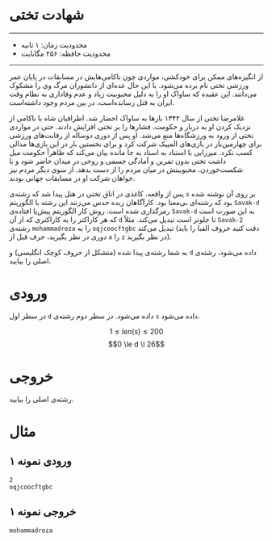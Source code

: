 # شهادت تختی

----------

+ محدودیت زمان: ۱ ثانیه
+ محدودیت حافظه: ۲۵۶ مگابایت

----------
از انگیزه‌های ممکن برای خودکشی، مواردی چون ناکامی‌هایش در مسابقات در پایان عمر ورزشی تختی نام برده می‌شود. با این حال
عده‌ای از دانشوران مرگ وی را مشکوک می‌دانند. این عقیده که ساواک او را به دلیل محبوبیت زیاد و عدم وفاداری به نظام وقت
ایران به قتل رسانده‌است، در بین مردم وجود داشته‌است.

غلامرضا تختی از سال ۱۳۴۲ بارها به ساواک احضار شد. اطرافیان شاه با ناکامی از نزدیک کردن او به دربار و حکومت، فشارها را بر
تختی افزایش دادند. حتی در مواردی تختی از ورود به ورزشگاه‌ها منع می‌شد. او پس از دوری دوساله از رقابت‌های ورزشی برای
چهارمین‌بار در بازی‌های المپیک شرکت کرد و برای نخستین بار در این بازی‌ها مدالی کسب نکرد. میرزایی با استناد به اسناد به
جا مانده بیان می‌کند که ظاهراً حکومت میل داشت تختی بدون تمرین و آمادگی جسمی و روحی در میدان حاضر شود و با شکست‌خوردن،
محبوبیتش در میان مردم را از دست بدهد. از سوی دیگر مردم نیز خواهان شرکت او در مسابقات جهانی بودند.

پس از واقعه، کاغذی در اتاق تختی در هتل پیدا شد که رشته‌ی `s` بر روی آن نوشته شده بود که رشته‌ای بی‌معنا بود. کارآگاهان
زبده حدس می‌زنند این رشته با الگوریتم `Savak-d` رمزگذاری شده است. روش کار الگوریتم پیش‌پا افتاده‌ی `Savak-d` به این صورت
است
که هر کاراکتر را به کاراکتری که از آن `d` تا جلوتر است تبدیل می‌کند. مثلاً `Savak-2` رشته‌ی `mohammadreza` را
به `oqjcoocftgbc`
تبدیل می‌کند (دقت کنید حروف الفبا را باید دوری در نظر بگیرید، حرف قبل از `a` را `z` در نظر بگیرید).

به شما رشته‌ی پیدا شده (متشکل از حروف کوچک انگلیسی‌) و `d` داده می‌شود، رشته‌ی اصلی را بیابید.

# ورودی

در سطر اول `d` داده می‌شود. در سطر دوم رشته‌ی `s` داده می‌شود.

$$1 \le len(s) \le 200$$
$$0 \le d \l 26$$

# خروجی

رشته‌ی اصلی را بیابید.

# مثال

## ورودی نمونه ۱

```
2
oqjcoocftgbc
```

## خروجی نمونه ۱

```
mohammadreza
```
